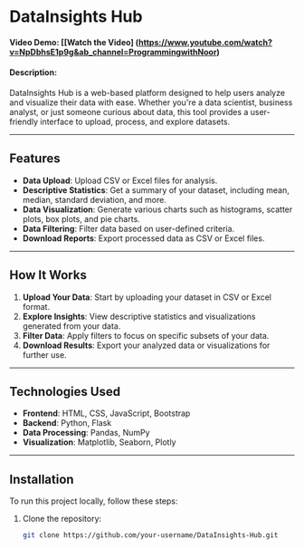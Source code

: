 # DataInsights Hub

#### Video Demo: [[Watch the Video] (https://www.youtube.com/watch?v=NpDbhsE1p9g&ab_channel=ProgrammingwithNoor)
#### Description:  
DataInsights Hub is a web-based platform designed to help users analyze and visualize their data with ease. Whether you're a data scientist, business analyst, or just someone curious about data, this tool provides a user-friendly interface to upload, process, and explore datasets.

---

## Features
- **Data Upload**: Upload CSV or Excel files for analysis.
- **Descriptive Statistics**: Get a summary of your dataset, including mean, median, standard deviation, and more.
- **Data Visualization**: Generate various charts such as histograms, scatter plots, box plots, and pie charts.
- **Data Filtering**: Filter data based on user-defined criteria.
- **Download Reports**: Export processed data as CSV or Excel files.

---

## How It Works
1. **Upload Your Data**: Start by uploading your dataset in CSV or Excel format.
2. **Explore Insights**: View descriptive statistics and visualizations generated from your data.
3. **Filter Data**: Apply filters to focus on specific subsets of your data.
4. **Download Results**: Export your analyzed data or visualizations for further use.

---

## Technologies Used
- **Frontend**: HTML, CSS, JavaScript, Bootstrap
- **Backend**: Python, Flask
- **Data Processing**: Pandas, NumPy
- **Visualization**: Matplotlib, Seaborn, Plotly

---

## Installation
To run this project locally, follow these steps:

1. Clone the repository:
   ```bash
   git clone https://github.com/your-username/DataInsights-Hub.git
